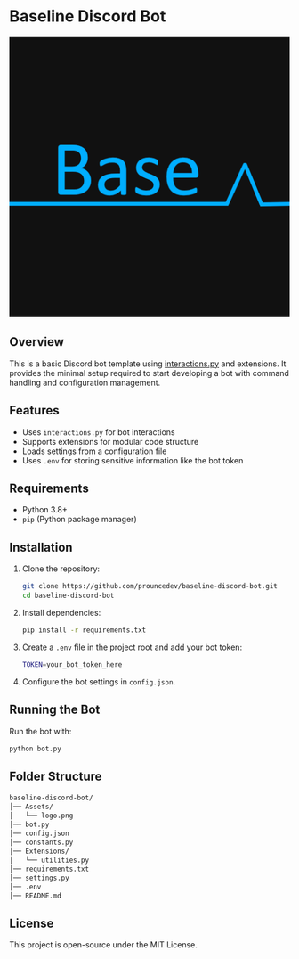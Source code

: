 # Baseline Discord Bot

![Bot Logo](assets/logo.png)

## Overview
This is a basic Discord bot template using [interactions.py](https://github.com/interactions-py/interactions.py) and extensions. It provides the minimal setup required to start developing a bot with command handling and configuration management.

## Features
- Uses `interactions.py` for bot interactions
- Supports extensions for modular code structure
- Loads settings from a configuration file
- Uses `.env` for storing sensitive information like the bot token

## Requirements
- Python 3.8+
- `pip` (Python package manager)

## Installation
1. Clone the repository:
   ```sh
   git clone https://github.com/prouncedev/baseline-discord-bot.git
   cd baseline-discord-bot
   ```
2. Install dependencies:
   ```sh
   pip install -r requirements.txt
   ```
3. Create a `.env` file in the project root and add your bot token:
   ```sh
   TOKEN=your_bot_token_here
   ```
4. Configure the bot settings in `config.json`.

## Running the Bot
Run the bot with:
```sh
python bot.py
```

## Folder Structure
```
baseline-discord-bot/
│── Assets/
│   └── logo.png
│── bot.py
│── config.json
│── constants.py
│── Extensions/
│   └── utilities.py
│── requirements.txt
│── settings.py
│── .env
│── README.md
```

## License
This project is open-source under the MIT License.

